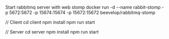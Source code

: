Start rabbitmq server with web stomp
docker run -d --name rabbit-stomp -p 5672:5672 -p 15674:15674 -p 15672:15672 beevelop/rabbitmq-stomp

// Client
cd client
npm install
npm run start

// Server
cd server
npm install
npm run start
